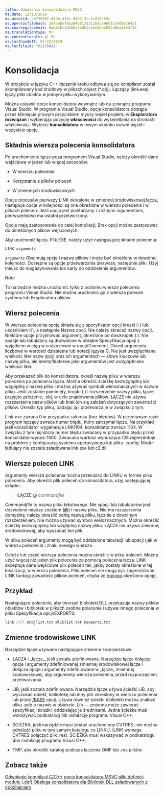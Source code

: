 ```yaml
---
title: Odwołania konsolidatora MSVC
ms.date: 12/10/2018
ms.assetid: bb736587-d13b-4f3c-8982-3cc2c015c59c
ms.openlocfilehash: 3a9eebef0a264b0131311b5ca96011a4d56264a1
ms.sourcegitcommit: 0ab61bc3d2b6cfbd52a16c6ab2b97a8ea1864f12
ms.translationtype: MT
ms.contentlocale: pl-PL
ms.lasthandoff: 04/23/2019
ms.locfileid: "62176632"
---
```

# <a name="linking"></a>Konsolidacja

W projekcie w języku C++ *łączenie* kroku odbywa się po kompilator został skompilowany kod źródłowy w plikach object (*.obj). Łączący (link.exe) łączy pliki obiektu w jednym pliku wykonywalnym. 

Można ustawić opcje konsolidatora wewnątrz lub na zewnątrz programu Visual Studio. W programie Visual Studio, opcje konsolidatora dostępu przez kliknięcie prawym przyciskiem myszy węzeł projektu w **Eksploratora rozwiązań** i wybierając pozycję **właściwości** do wyświetlania na stronach właściwości. Wybierz **konsolidatora** w lewym okienku rozwiń węzeł i wszystkie opcje. 


## <a name="linker-command-line-syntax"></a>Składnia wiersza polecenia konsolidatora

Po uruchomieniu łącze poza programem Visual Studio, należy określić dane wejściowe w jeden lub więcej sposobów:

- W wierszu polecenia

- Korzystanie z plików poleceń

- W zmiennych środowiskowych

Opcje procesów pierwszy LINK określone w zmiennej środowiskowej łącza, następuje opcje w kolejności są one określone w wierszu polecenia i w plikach poleceń. Jeśli opcja jest powtarzany z różnymi argumentami, pierwszeństwo ma ostatni przetworzony.

Opcje mają zastosowanie do całej kompilacji; Brak opcji można zastosować do określonych plików wejściowych.

Aby uruchomić łącza. Plik EXE, należy użyć następującej składni polecenia:

```
LINK arguments
```

`arguments` Obejmują opcje i nazwy plików i może być określony w dowolnej kolejności. Dostępne są opcje przetwarzania pierwsze, następnie pliki. Użyj miejsc do magazynowania lub karty do oddzielenia argumentów.

> [!NOTE]
>  To narzędzie można uruchomić tylko z poziomu wiersza polecenia programu Visual Studio. Nie można uruchomić go z wiersza poleceń systemu lub Eksploratora plików.

## <a name="command-line"></a>Wiersz polecenia

W wierszu polecenia opcję składa się z specyfikator opcji kreski (-) lub ukośnikiem (/), a następnie Nazwa opcji. Nie należy skracać nazwy opcji. Niektóre opcje przyjmować argument, określone po dwukropek (:). Nie spacje lub tabulatory są dozwolone w obrębie Specyfikacja opcji z wyjątkiem w ciąg w cudzysłowie w opcji/Comment. Określ argumenty liczbowe w wartości dziesiętne lub notacji języka C. Nie jest uwzględniana wielkość liter nazw opcji oraz ich argumentach — słowo kluczowe lub nazwę pliku, ale identyfikatorów jako argumentów jest uwzględniana wielkość liter.

Aby przekazać plik do konsolidatora, określ nazwę pliku w wierszu polecenia po poleceniu łącza. Można określić ścieżkę bezwzględną lub względną z nazwę pliku i można używać symboli wieloznacznych w nazwie pliku. Jeśli zostanie pominięty, kropki (.) i rozszerzenie nazwy pliku, łącze przyjęto założenie, .obj, w celu znajdowania plików. ŁĄCZE nie używa rozszerzenia nazw plików lub brak ich się założeń dotyczących zawartości plików. Określa typ pliku, badając ją i przetwarza je w związku z tym.

Link.exe zwraca 0 w przypadku sukcesu (bez błędów).  W przeciwnym razie program łączący zwraca numer błędu, który zatrzymał łącze.  Na przykład jeśli konsolidator wygeneruje LNK1104, konsolidator zwraca 1104.  W związku z tym najniższy numer błędu zwracany w przypadku błędu przez konsolidator wynosi 1000.  Zwracana wartość wynosząca 128 reprezentuje na problem z konfiguracją systemu operacyjnego lub pliku .config; Moduł ładujący nie została załadowana link.exe lub c2.dll.

## <a name="link-command-files"></a>Wiersze poleceń LINK

Argumenty wiersza polecenia można przekazać do LINKU w formie pliku polecenia. Aby określić plik poleceń do konsolidatora, użyj następującej składni:

> **ŁĄCZE \@**  <em>commandfile</em>

*Commandfile* to nazwa pliku tekstowego. Nie spacji lub tabulatorów jest dozwolone między znakiem (**\@**) i nazwę pliku. Nie ma rozszerzenia domyślną; należy określić pełną nazwę pliku, łącznie z dowolnym rozszerzeniem. Nie można używać symboli wieloznacznych. Można określić ścieżkę bezwzględną lub względną nazwę pliku. ŁĄCZE nie używa zmiennej środowiskowej, aby wyszukać ten plik.

W pliku poleceń argumenty mogą być oddzielone tabulacji lub spacji (jak w wierszu polecenia) i znaki nowego wiersza.

Całość lub część wiersza polecenia można określić w pliku poleceń. Można użyć więcej niż jeden plik polecenia za pomocą polecenia łącza. LINK akceptuje dane wejściowe plik poleceń tak, jakby zostały określone w tej lokalizacji, w wierszu polecenia. Pliki poleceń nie mogą być zagnieżdżone. LINK funkcją zawartość plików poleceń, chyba że [/nologo](nologo-suppress-startup-banner-linker.md) określono opcję.

## <a name="example"></a>Przykład

Następujące polecenie, aby tworzyć biblioteki DLL przekazuje nazwy plików obiektów i bibliotek w plikach osobne polecenie i używa innego polecenia w pliku Specyfikacja opcji/EXPORTS:

```cmd
link /dll @objlist.txt @liblist.txt @exports.txt
```

## <a name="link-environment-variables"></a>Zmienne środowiskowe LINK

Narzędzie łącze używane następujące zmienne środowiskowe:

- ŁĄCZA i \_łącze\_, jeśli została zdefiniowana. Narzędzie łącze dołącza opcje i argumenty zdefiniowanej zmiennej środowiskowej łącze i dołącza opcje i argumenty zdefiniowane w \_łącze\_ zmiennej środowiskowej, aby argumenty wiersza polecenia, przed rozpoczęciem przetwarzania.

- LIB, jeśli została zdefiniowana. Narzędzia łącze używa ścieżki LIB, aby wyszukać obiekt, bibliotekę lub inny plik określony w wierszu polecenia lub przez [/BASE](base-base-address.md) opcji. Używa również ścieżki biblioteki można znaleźć pliku .pdb o nazwie w obiekcie. Lib — zmienna może zawierać specyfikacji ścieżki, oddzielając je średnikami. Jedna ścieżka musi wskazywać podkatalog \lib instalację programu Visual C++.

- ŚCIEŻKA, jeśli narzędzie musi zostać uruchomiony CVTRES i nie można odnaleźć pliku w tym samym katalogu co LINKU. (LINK wymaga CVTRES połączyć plik .res). ŚCIEŻKA musi wskazywać w podkatalogu \bin instalację programu Visual C++.

- TMP, aby określić katalog podczas łączenia OMF lub .res plików.

## <a name="see-also"></a>Zobacz także

[Odwołanie kompilacji C/C++](c-cpp-building-reference.md)
[opcje konsolidatora MSVC](linker-options.md)
[pliki definicji modułu (.def)](module-definition-dot-def-files.md)
[Obsługa konsolidatora dla Bibliotek DLL załadowanych z opóźnieniem](linker-support-for-delay-loaded-dlls.md)
